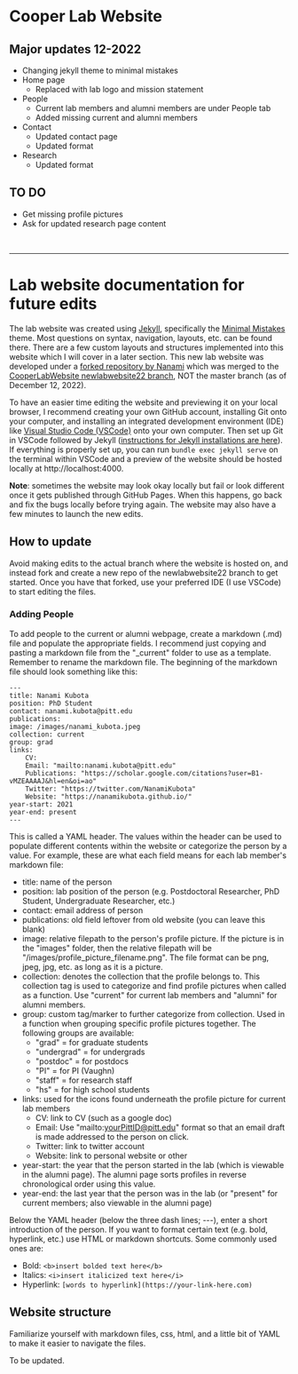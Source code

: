 # Cooper Lab Website

## Major updates 12-2022
 - Changing jekyll theme to minimal mistakes
 - Home page
   - Replaced with lab logo and mission statement
 - People
   - Current lab members and alumni members are under People tab
   - Added missing current and alumni members
 - Contact
   - Updated contact page
   - Updated format
 - Research
   - Updated format


## TO DO
- Get missing profile pictures
- Ask for updated research page content

<br>

***

# Lab website documentation for future edits

The lab website was created using [Jekyll](https://jekyllrb.com/), specifically the [Minimal Mistakes](https://mmistakes.github.io/minimal-mistakes/) theme. Most questions on syntax, navigation, layouts, etc. can be found there. There are a few custom layouts and structures implemented into this website which I will cover in a later section. This new lab website was developed under a [forked repository by Nanami](https://github.com/NanamiKubota/CooperLabWebsite.github.io) which was merged to the [CooperLabWebsite newlabwebsite22 branch](https://github.com/CooperLabWebsite/CooperLabWebsite.github.io/tree/newlabwebsite22), NOT the master branch (as of December 12, 2022).

To have an easier time editing the website and previewing it on your local browser, I recommend creating your own GitHub account, installing Git onto your computer, and installing an integrated development environment (IDE) like [Visual Studio Code (VSCode)](https://code.visualstudio.com/) onto your own computer. Then set up Git in VSCode followed by Jekyll ([instructions for Jekyll installations are here](https://jekyllrb.com/docs/)). If everything is properly set up, you can run `bundle exec jekyll serve` on the terminal within VSCode and a preview of the website should be hosted locally at http://localhost:4000. 

**Note**: sometimes the website may look okay locally but fail or look different once it gets published through GitHub Pages. When this happens, go back and fix the bugs locally before trying again. The website may also have a few minutes to launch the new edits.

## How to update

Avoid making edits to the actual branch where the website is hosted on, and instead fork and create a new repo of the newlabwebsite22 branch to get started. Once you have that forked, use your preferred IDE (I use VSCode) to start editing the files.

### Adding People

To add people to the current or alumni webpage, create a markdown (.md) file and populate the appropriate fields. I recommend just copying and pasting a markdown file from the "_current" folder to use as a template. Remember to rename the markdown file. The beginning of the markdown file should look something like this:

```
---
title: Nanami Kubota
position: PhD Student
contact: nanami.kubota@pitt.edu
publications: 
image: /images/nanami_kubota.jpeg
collection: current
group: grad
links:
    CV:
    Email: "mailto:nanami.kubota@pitt.edu"
    Publications: "https://scholar.google.com/citations?user=B1-vMZEAAAAJ&hl=en&oi=ao"
    Twitter: "https://twitter.com/NanamiKubota"
    Website: "https://nanamikubota.github.io/"
year-start: 2021
year-end: present
---
```

This is called a YAML header. The values within the header can be used to populate different contents within the website or categorize the person by a value. For example, these are what each field means for each lab member's markdown file:
- title: name of the person
- position: lab position of the person (e.g. Postdoctoral Researcher, PhD Student, Undergraduate Researcher, etc.)
- contact: email address of person
- publications: old field leftover from old website (you can leave this blank)
- image: relative filepath to the person's profile picture. If the picture is in the "images" folder, then the relative filepath will be "/images/profile_picture_filename.png". The file format can be png, jpeg, jpg, etc. as long as it is a picture.
- collection: denotes the collection that the profile belongs to. This collection tag is used to categorize and find profile pictures when called as a function. Use "current" for current lab members and "alumni" for alumni members.
- group: custom tag/marker to further categorize from collection. Used in a function when grouping specific profile pictures together. The following groups are available: 
  - "grad" = for graduate students
  - "undergrad" = for undergrads
  - "postdoc" = for postdocs
  - "PI" = for PI (Vaughn)
  - "staff" = for research staff
  - "hs" = for high school students
- links: used for the icons found underneath the profile picture for current lab members
  - CV: link to CV (such as a google doc)
  - Email: Use "mailto:yourPittID@pitt.edu" format so that an email draft is made addressed to the person on click.
  - Twitter: link to twitter account
  - Website: link to personal website or other
- year-start: the year that the person started in the lab (which is viewable in the alumni page). The alumni page sorts profiles in reverse chronological order using this value.
- year-end: the last year that the person was in the lab (or "present" for current members; also viewable in the alumni page)

Below the YAML header (below the three dash lines; ---), enter a short introduction of the person. If you want to format certain text (e.g. bold, hyperlink, etc.) use HTML or markdown shortcuts. Some commonly used ones are:

- Bold: `<b>insert bolded text here</b>`
- Italics: `<i>insert italicized text here</i>`
- Hyperlink: `[words to hyperlink](https://your-link-here.com)`


## Website structure

Familiarize yourself with markdown files, css, html, and a little bit of YAML to make it easier to navigate the files.

To be updated.